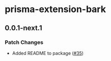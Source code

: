 # prisma-extension-bark

## 0.0.1-next.1

### Patch Changes

- Added README to package ([#35](https://github.com/adamjkb/bark/pull/35))
